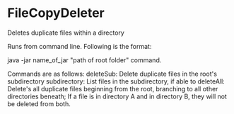 # FileCopyDeleter
Deletes duplicate files within a directory

Runs from command line. Following is the format:

java -jar name_of_jar "path of root folder" command.

Commands are as follows: 
deleteSub: Delete duplicate files in the root's subdirectory
subdirectory: List files in the subdirectory, if able to
deleteAll: Delete's all duplicate files beginning from the root, branching to all other directories beneath;
                      If a file is in directory A and in directory B, they will not be deleted from both.
